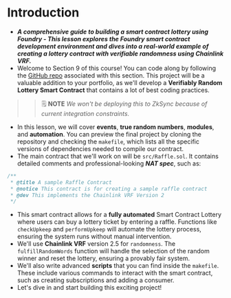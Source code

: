 # Introduction
- ***A comprehensive guide to building a smart contract lottery using Foundry - This lesson explores the Foundry smart contract development environment and dives into a real-world example of creating a lottery contract with verifiable randomness using Chainlink VRF.***
- Welcome to Section 9 of this course! You can code along by following the [GitHub repo](https://github.com/Cyfrin/foundry-smart-contract-lottery-cu) associated with this section. This project will be a valuable addition to your portfolio, as we'll develop a **Verifiably Random Lottery Smart Contract** that contains a lot of best coding practices.

>> 🗒️ **NOTE** *We won't be deploying this to ZkSync because of current integration constraints.*

- In this lesson, we will cover **events**, **true random numbers**, **modules**, and **automation**. You can preview the final project by cloning the repository and checking the `makefile`, which lists all the specific versions of dependencies needed to compile our contract.
- The main contract that we'll work on will be `src/Raffle.sol`. It contains detailed comments and professional-looking ***NAT spec***, such as:
```javascript
/**
 * @title A sample Raffle Contract
 * @notice This contract is for creating a sample raffle contract
 * @dev This implements the Chainlink VRF Version 2
 */
```

- This smart contract allows for a **fully automated** Smart Contract Lottery where users can buy a lottery ticket by entering a raffle. Functions like `checkUpkeep` and `performUpkeep` will automate the lottery process, ensuring the system runs without manual intervention.
- We'll use **Chainlink VRF** version 2.5 for `randomness`. The `fulfillRandomWords` function will handle the selection of the random winner and reset the lottery, ensuring a provably fair system.
- We'll also write advanced **scripts** that you can find inside the `makefile`. These include various commands to interact with the smart contract, such as creating subscriptions and adding a consumer.
- Let's dive in and start building this exciting project!
